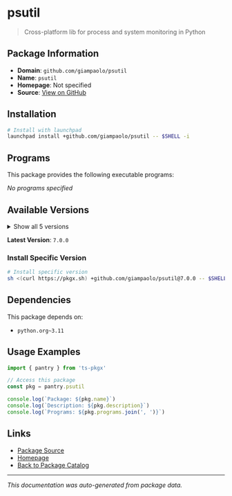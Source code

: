 # psutil

> Cross-platform lib for process and system monitoring in Python

## Package Information

- **Domain**: `github.com/giampaolo/psutil`
- **Name**: `psutil`
- **Homepage**: Not specified
- **Source**: [View on GitHub](https://github.com/pkgxdev/pantry/tree/main/projects/github.com/giampaolo/psutil/package.yml)

## Installation

```bash
# Install with launchpad
launchpad install +github.com/giampaolo/psutil -- $SHELL -i
```

## Programs

This package provides the following executable programs:

*No programs specified*

## Available Versions

<details>
<summary>Show all 5 versions</summary>

- `7.0.0`, `6.1.1`, `6.1.0`, `6.0.0`, `5.9.8`

</details>

**Latest Version**: `7.0.0`

### Install Specific Version

```bash
# Install specific version
sh <(curl https://pkgx.sh) +github.com/giampaolo/psutil@7.0.0 -- $SHELL -i
```

## Dependencies

This package depends on:

- `python.org~3.11`

## Usage Examples

```typescript
import { pantry } from 'ts-pkgx'

// Access this package
const pkg = pantry.psutil

console.log(`Package: ${pkg.name}`)
console.log(`Description: ${pkg.description}`)
console.log(`Programs: ${pkg.programs.join(', ')}`)
```

## Links

- [Package Source](https://github.com/pkgxdev/pantry/tree/main/projects/github.com/giampaolo/psutil/package.yml)
- [Homepage](#)
- [Back to Package Catalog](../package-catalog.md)

---

*This documentation was auto-generated from package data.*
